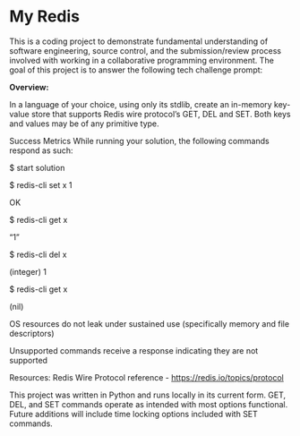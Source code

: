 # My Redis
This is a coding project to demonstrate fundamental understanding of software engineering, source control, and the submission/review process involved with working in a collaborative programming environment.
The goal of this project is to answer the following tech challenge prompt:


**Overview:**


In a language of your choice, using only its stdlib, create an in-memory key-value store that supports Redis wire protocol’s GET, DEL and SET. Both keys and values may be of any primitive type.

 

Success Metrics
While running your solution, the following commands respond as such:

$ start solution

$ redis-cli set x 1

OK

$ redis-cli get x

“1”

$ redis-cli del x

(integer) 1

$ redis-cli get x

(nil)

 

OS resources do not leak under sustained use (specifically memory and file descriptors)


Unsupported commands receive a response indicating they are not supported

Resources:
Redis Wire Protocol reference - https://redis.io/topics/protocol

This project was written in Python and runs locally in its current form. GET, DEL, and SET commands operate as intended with most options functional. Future additions will include time locking options included with SET commands.
